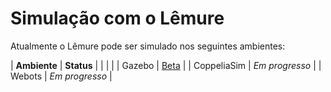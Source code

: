 # Simulação com o Lêmure

Atualmente o Lêmure pode ser simulado nos seguintes ambientes:

| **Ambiente** | **Status** |
|  |  |
| Gazebo | [Beta](/robos/lemure/simulacao/primeiros_passos_ros_gazebo) |
| CoppeliaSim | *Em progresso* |
| Webots | *Em progresso* |
